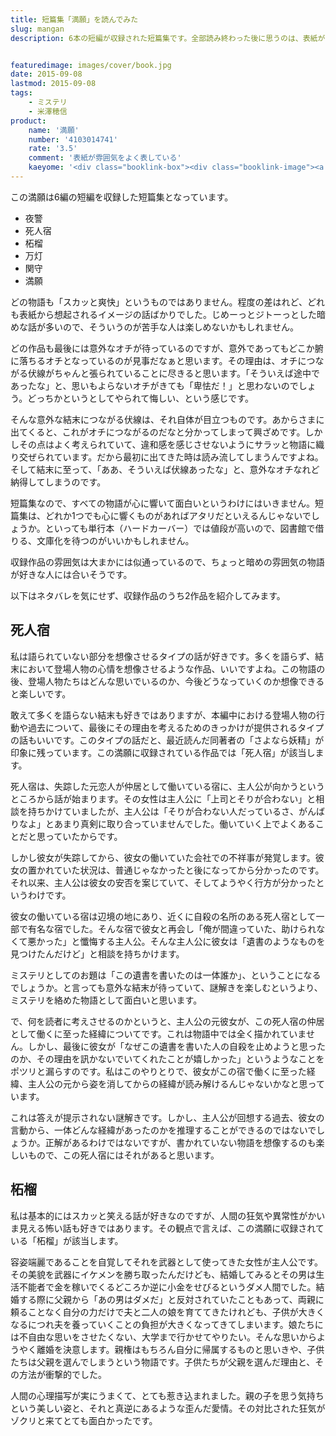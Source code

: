 ```yaml
---
title: 短篇集「満願」を読んでみた
slug: mangan
description: 6本の短編が収録された短篇集です。全部読み終わった後に思うのは、表紙がこの短篇集の雰囲気を実によく表しているということです。暗いとか悲しげとか、はかなげ、妖しげなんて言葉がよく似合うんじゃないかなと思います。


featuredimage: images/cover/book.jpg
date: 2015-09-08
lastmod: 2015-09-08
tags: 
    - ミステリ
    - 米澤穂信
product:
    name: '満願'
    number: '4103014741'
    rate: '3.5'
    comment: '表紙が雰囲気をよく表している'
    kaeyome: '<div class="booklink-box"><div class="booklink-image"><a href="http://www.amazon.co.jp/exec/obidos/asin/4103014741/illusionspace-22/" target="_blank" ><img src="https://ecx.images-amazon.com/images/I/41FtdEgl4hL._SL160_.jpg" style="border: none;" /></a></div><div class="booklink-info"><div class="booklink-name"><a href="http://www.amazon.co.jp/exec/obidos/asin/4103014741/illusionspace-22/" target="_blank" >満願</a><div class="booklink-powered-date">posted with <a href="http://yomereba.com" rel="nofollow" target="_blank">ヨメレバ</a></div></div><div class="booklink-detail">米澤 穂信 新潮社 2014-03-20    </div><div class="booklink-link2"><div class="shoplinkamazon"><a href="http://www.amazon.co.jp/exec/obidos/asin/4103014741/illusionspace-22/" target="_blank" >Amazon</a></div><div class="shoplinkkindle"><a href="http://www.amazon.co.jp/exec/obidos/ASIN/B00N8GBOLW/illusionspace-22/" target="_blank" >Kindle</a></div><div class="shoplinkrakuten"><a href="http://hb.afl.rakuten.co.jp/hgc/11acbc01.369b1bf6.11acbc02.cabf9fe9/?pc=http%3A%2F%2Fbooks.rakuten.co.jp%2Frb%2F12674810%2F%3Fscid%3Daf_ich_link_urltxt%26m%3Dhttp%3A%2F%2Fm.rakuten.co.jp%2Fev%2Fbook%2F" target="_blank" >楽天ブックス</a></div>                  	  <div class="shoplinkkino"><a href="http://ck.jp.ap.valuecommerce.com/servlet/referral?sid=3085416&pid=882196163&vc_url=http%3A%2F%2Fwww.kinokuniya.co.jp%2Ff%2Fdsg-01-9784103014744" target="_blank" >紀伊國屋書店<img src="https://ad.jp.ap.valuecommerce.com/servlet/gifbanner?sid=3085416&pid=882196163" height="1" width="1" border="0"></a></div>	  	  	</div></div><div class="booklink-footer"></div></div>'
---
```


この満願は6編の短編を収録した短篇集となっています。

<ul>
<li>夜警</li>
<li>死人宿</li>
<li>柘榴</li>
<li>万灯</li>
<li>関守</li>
<li>満願</li>
</ul>

どの物語も「スカッと爽快」というものではありません。程度の差はれど、どれも表紙から想起されるイメージの話ばかりでした。じめーっとジトーっとした暗めな話が多いので、そういうのが苦手な人は楽しめないかもしれません。

どの作品も最後には意外なオチが待っているのですが、意外であってもどこか腑に落ちるオチとなっているのが見事だなぁと思います。その理由は、オチにつながる伏線がちゃんと張られていることに尽きると思います。「そういえば途中であったな」と、思いもよらないオチがきても「卑怯だ！」と思わないのでしょう。どっちかというとしてやられて悔しい、という感じです。

そんな意外な結末につながる伏線は、それ自体が目立つものです。あからさまに出てくると、これがオチにつながるのだなと分かってしまって興ざめです。しかしその点はよく考えられていて、違和感を感じさせないようにサラッと物語に織り交ぜられています。だから最初に出てきた時は読み流してしまうんですよね。そして結末に至って、「ああ、そういえば伏線あったな」と、意外なオチなれど納得してしまうのです。

短篇集なので、すべての物語が心に響いて面白いというわけにはいきません。短篇集は、どれか1つでも心に響くものがあればアタリだといえるんじゃないでしょうか。といっても単行本（ハードカーバー）では値段が高いので、図書館で借りる、文庫化を待つのがいいかもしれません。

収録作品の雰囲気は大まかには似通っているので、ちょっと暗めの雰囲気の物語が好きな人には合いそうです。

以下はネタバレを気にせず、収録作品のうち2作品を紹介してみます。


## 死人宿


私は語られていない部分を想像させるタイプの話が好きです。多くを語らず、結末において登場人物の心情を想像させるような作品、いいですよね。この物語の後、登場人物たちはどんな思いでいるのか、今後どうなっていくのか想像できると楽しいです。

敢えて多くを語らない結末も好きではありますが、本編中における登場人物の行動や過去について、最後にその理由を考えるためのきっかけが提供されるタイプの話もいいです。このタイプの話だと、最近読んだ同著者の「さよなら妖精」が印象に残っています。この満願に収録されている作品では「死人宿」が該当します。

死人宿は、失踪した元恋人が仲居として働いている宿に、主人公が向かうというところから話が始まります。その女性は主人公に「上司とそりが合わない」と相談を持ちかけていましたが、主人公は「そりが合わない人だっているさ、がんばりなよ」とあまり真剣に取り合っていませんでした。働いていく上でよくあることだと思っていたからです。

しかし彼女が失踪してから、彼女の働いていた会社での不祥事が発覚します。彼女の置かれていた状況は、普通じゃなかったと後になってから分かったのです。それ以来、主人公は彼女の安否を案じていて、そしてようやく行方が分かったというわけです。

彼女の働いている宿は辺境の地にあり、近くに自殺の名所のある死人宿として一部で有名な宿でした。そんな宿で彼女と再会し「俺が間違っていた、助けられなくて悪かった」と懺悔する主人公。そんな主人公に彼女は「遺書のようなものを見つけたんだけど」と相談を持ちかけます。

ミステリとしてのお題は「この遺書を書いたのは一体誰か」、ということになるでしょうか。と言っても意外な結末が待っていて、謎解きを楽しむというより、ミステリを絡めた物語として面白いと思います。

で、何を読者に考えさせるのかというと、主人公の元彼女が、この死人宿の仲居として働くに至った経緯についてです。これは物語中では全く描かれていません。しかし、最後に彼女が「なぜこの遺書を書いた人の自殺を止めようと思ったのか、その理由を訊かないでいてくれたことが嬉しかった」というようなことをポツリと漏らすのです。私はこのやりとりで、彼女がこの宿で働くに至った経緯、主人公の元から姿を消してからの経緯が読み解けるんじゃないかなと思っています。

これは答えが提示されない謎解きです。しかし、主人公が回想する過去、彼女の言動から、一体どんな経緯があったのかを推理することができるのではないでしょうか。正解があるわけではないですが、書かれていない物語を想像するのも楽しいもので、この死人宿にはそれがあると思います。


## 柘榴


私は基本的にはスカッと笑える話が好きなのですが、人間の狂気や異常性がかいま見える怖い話も好きではあります。その観点で言えば、この満願に収録されている「柘榴」が該当します。

容姿端麗であることを自覚してそれを武器として使ってきた女性が主人公です。その美貌を武器にイケメンを勝ち取ったんだけども、結婚してみるとその男は生活不能者で金を稼いでくるどころか逆に小金をせびるというダメ人間でした。結婚する際に父親から「あの男はダメだ」と反対されていたこともあって、両親に頼ることなく自分の力だけで夫と二人の娘を育ててきたけれども、子供が大きくなるにつれ夫を養っていくことの負担が大きくなってきてしまいます。娘たちには不自由な思いをさせたくない、大学まで行かせてやりたい。そんな思いからようやく離婚を決意します。親権はもちろん自分に帰属するものと思いきや、子供たちは父親を選んでしまうという物語です。子供たちが父親を選んだ理由と、その方法が衝撃的でした。

人間の心理描写が実にうまくて、とても惹き込まれました。親の子を思う気持ちという美しい姿と、それと真逆にあるような歪んだ愛情。その対比された狂気がゾクリと来てとても面白かったです。


  